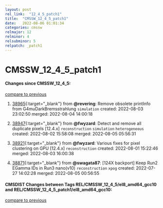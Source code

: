 ```yaml
---
layout: post
rel_link:  "12_4_5_patch1"
title:  "CMSSW_12_4_5_patch1"
date:   2022-08-06 01:01:34
categories: cmssw
relmajor: 12
relminor: 4
relsubminor: 5
relpatch: _patch1
---
```


# CMSSW_12_4_5_patch1
#### Changes since CMSSW_12_4_5:
[compare to previous](https://github.com/cms-sw/cmssw/compare/CMSSW_12_4_5...CMSSW_12_4_5_patch1)



1. [38965](http://github.com/cms-sw/cmssw/pull/38965){:target="_blank"}  from **@revering**: Remove obsolete printInfo from G4muDarkBremsstrahlung `simulation` created: 2022-08-03 23:02:50 merged: 2022-08-04 14:00:18

2. [38947](http://github.com/cms-sw/cmssw/pull/38947){:target="_blank"}  from **@fwyzard**: Detect and remove all duplicate pixels [12.4.x] `reconstruction` `simulation` `heterogeneous` created: 2022-08-02 15:58:08 merged: 2022-08-05 05:56:31

3. [38921](http://github.com/cms-sw/cmssw/pull/38921){:target="_blank"}  from **@fwyzard**: Various fixes for pixel clustering on GPU [12.4.x] `reconstruction` created: 2022-08-01 15:22:46 merged: 2022-08-03 16:00:38

4. [38871](http://github.com/cms-sw/cmssw/pull/38871){:target="_blank"}  from **@swagata87**: [124X backport] Keep Run2 EGamma IDs in Run3 nano(v10) `reconstruction` `xpog` created: 2022-07-27 14:02:28 merged: 2022-08-05 00:56:55

#### CMSDIST Changes between Tags REL/CMSSW_12_4_5/el8_amd64_gcc10 and REL/CMSSW_12_4_5_patch1/el8_amd64_gcc10:
[compare to previous](https://github.com/cms-sw/cmsdist/compare/REL/CMSSW_12_4_5/el8_amd64_gcc10...REL/CMSSW_12_4_5_patch1/el8_amd64_gcc10)


